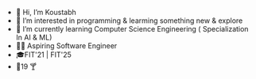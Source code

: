 - 👋 Hi, I’m Koustabh
- 👀 I’m interested in programming & learming something new & explore 
- 🌱 I’m currently learning Computer Science Engineering ( Specialization In AI & ML)
- 👨‍💻 Aspiring Software Engineer
-  🎓FIT'21 | FIT'25
- 📍19 🍸
<!---
nerdyKou/nerdyKou is a ✨ special ✨ repository because its `README.md` (this file) appears on your GitHub profile.
You can click the Preview link to take a look at your changes.
--->
